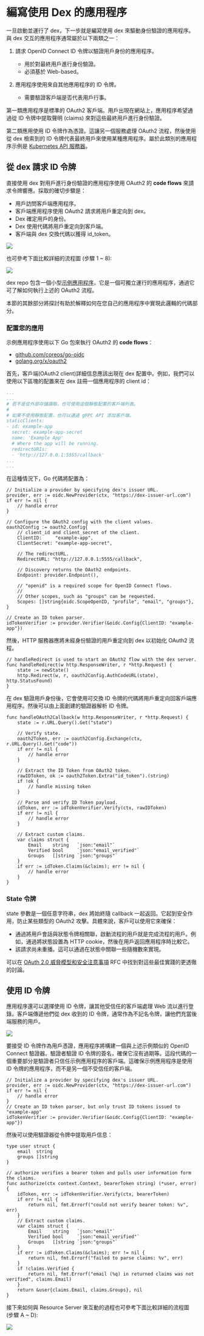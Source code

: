 # 編寫使用 Dex 的應用程序

一旦啟動並運行了 dex，下一步就是編寫使用 dex 來驅動身份驗證的應用程序。與 dex 交互的應用程序通常屬於以下兩類之一：

1. 請求 OpenID Connect ID 令牌以驗證用戶身份的應用程序。
    - 用於對最終用戶進行身份驗證。
    - 必須基於 Web-based。

2. 應用程序使用來自其他應用程序的 ID 令牌。
    - 需要驗證客戶端是否代表用戶行事。

第一類應用程序是標準的 OAuth2 客戶端。用戶出現在網站上，應用程序希望通過從 ID 令牌中提取聲明 (claims) 來對這些最終用戶進行身份驗證。

第二類應用使用 ID 令牌作為憑證。這讓另一個服務處理 OAuth2 流程，然後使用從 dex 檢索到的 ID 令牌代表最終用戶來使用某種應用程序。屬於此類別的應用程序示例是 [Kubernetes API 服務器](https://kubernetes.io/docs/reference/access-authn-authz/authentication/#openid-connect-tokens)。

## 從 dex 請求 ID 令牌

直接使用 dex 對用戶進行身份驗證的應用程序使用 OAuth2 的 **code flows** 來請求令牌響應。採取的確切步驟是：

- 用戶訪問客戶端應用程序。
- 客戶端應用程序使用 OAuth2 請求將用戶重定向到 dex。
- Dex 確定用戶的身份。
- Dex 使用代碼將用戶重定向到客戶端。
- 客戶端與 dex 交換代碼以獲得 id_token。

![](./assets/dex-flow.png)

也可參考下面比較詳細的流程圖 (步驟 1 ~ 8):

![](./assets/oauth2-authz-code-flow.png)

dex repo 包含一個小型[示例應用程序](https://github.com/dexidp/dex/tree/master/examples/example-app)，它是一個可獨立運行的應用程序，通過它可了解如何執行上述的 OAuth2 流程。

本節的其餘部分將探討有助於解釋如何在您自己的應用程序中實現此邏輯的代碼部分。

### 配置您的應用

示例應用程序使用以下 Go 包來執行 OAuth2 的 **code flows**：

- [github.com/coreos/go-oidc](https://godoc.org/github.com/coreos/go-oidc) 
- [golang.org/x/oauth2](https://godoc.org/golang.org/x/oauth2) 

首先，客戶端(OAuth2 client)詳細信息應該出現在 dex 配置中。例如，我們可以使用以下區塊的配置來在 dex 註冊一個應用程序的 client id：

```yaml title="dex/examples/config-dev.yaml"
...
...
# 若不是從外部存儲讀取，也可使用這個靜態配置的客戶端列表。
#
# 如果不使用靜態配置，也可以通過 gRPC API 添加客戶端。
staticClients:
- id: example-app
  secret: example-app-secret
  name: 'Example App'
  # Where the app will be running.
  redirectURIs:
  - 'http://127.0.0.1:5555/callback'
...
...
```

在這種情況下，Go 代碼將配置為：

```golang
// Initialize a provider by specifying dex's issuer URL.
provider, err := oidc.NewProvider(ctx, "https://dex-issuer-url.com")
if err != nil {
    // handle error
}

// Configure the OAuth2 config with the client values.
oauth2Config := oauth2.Config{
    // client_id and client_secret of the client.
    ClientID:     "example-app",
    ClientSecret: "example-app-secret",

    // The redirectURL.
    RedirectURL: "http://127.0.0.1:5555/callback",

    // Discovery returns the OAuth2 endpoints.
    Endpoint: provider.Endpoint(),

    // "openid" is a required scope for OpenID Connect flows.
    //
    // Other scopes, such as "groups" can be requested.
    Scopes: []string{oidc.ScopeOpenID, "profile", "email", "groups"},
}

// Create an ID token parser.
idTokenVerifier := provider.Verifier(&oidc.Config{ClientID: "example-app"})
```

然後，HTTP 服務器應將未經身份驗證的用戶重定向到 dex 以初始化 OAuth2 流程。

```golang
// handleRedirect is used to start an OAuth2 flow with the dex server.
func handleRedirect(w http.ResponseWriter, r *http.Request) {
    state := newState()
    http.Redirect(w, r, oauth2Config.AuthCodeURL(state), http.StatusFound)
}
```

在 dex 驗證用戶身份後，它會使用可交換 ID 令牌的代碼將用戶重定向回客戶端應用程序。然後可以由上面創建的驗證器解析 ID 令牌。

```golang
func handleOAuth2Callback(w http.ResponseWriter, r *http.Request) {
    state := r.URL.Query().Get("state")

    // Verify state.
    oauth2Token, err := oauth2Config.Exchange(ctx, r.URL.Query().Get("code"))
    if err != nil {
        // handle error
    }

    // Extract the ID Token from OAuth2 token.
    rawIDToken, ok := oauth2Token.Extra("id_token").(string)
    if !ok {
        // handle missing token
    }

    // Parse and verify ID Token payload.
    idToken, err := idTokenVerifier.Verify(ctx, rawIDToken)
    if err != nil {
        // handle error
    }

    // Extract custom claims.
    var claims struct {
        Email    string   `json:"email"`
        Verified bool     `json:"email_verified"`
        Groups   []string `json:"groups"`
    }
    if err := idToken.Claims(&claims); err != nil {
        // handle error
    }
}
```

### State 令牌

state 參數是一個任意字符串，dex 將始終隨 callback 一起返回。它起到安全作用，防止某些類型的 OAuth2 攻擊。具體來說，客戶可以使用它來確保：

- 通過將用戶會話與狀態令牌相關聯，啟動流程的用戶就是完成流程的用戶。例如，通過將狀態設置為 HTTP cookie，然後在用戶返回應用程序時比較它。
- 該請求尚未重播。這可以通過在狀態中關聯一些隨機數來實現。

可以在 [OAuth 2.0 威脅模型和安全注意事項](https://tools.ietf.org/html/rfc6819) RFC 中找到對這些最佳實踐的更透徹的討論。

## 使用 ID 令牌

應用程序還可以選擇使用 ID 令牌，讓其他受信任的客戶端處理 Web 流以進行登錄。客戶端傳遞他們從 dex 收到的 ID 令牌，通常作為不記名令牌，讓他們充當後端服務的用戶。

![](./assets/dex-backend-flow.png)

要接受 ID 令牌作為用戶憑證，應用程序將構建一個與上述示例類似的 OpenID Connect 驗證器。驗證者驗證 ID 令牌的簽名，確保它沒有過期等。這段代碼的一個重要部分是驗證者只信任示例應用程序的客戶端。這確保示例應用程序是使用 ID 令牌的應用程序，而不是另一個不受信任的客戶端。

```golang
// Initialize a provider by specifying dex's issuer URL.
provider, err := oidc.NewProvider(ctx, "https://dex-issuer-url.com")
if err != nil {
    // handle error
}
// Create an ID token parser, but only trust ID tokens issued to "example-app"
idTokenVerifier := provider.Verifier(&oidc.Config{ClientID: "example-app"})
```

然後可以使用驗證器從令牌中提取用戶信息：

```golang
type user struct {
    email  string
    groups []string
}

// authorize verifies a bearer token and pulls user information form the claims.
func authorize(ctx context.Context, bearerToken string) (*user, error) {
    idToken, err := idTokenVerifier.Verify(ctx, bearerToken)
    if err != nil {
        return nil, fmt.Errorf("could not verify bearer token: %v", err)
    }
    // Extract custom claims.
    var claims struct {
        Email    string   `json:"email"`
        Verified bool     `json:"email_verified"`
        Groups   []string `json:"groups"`
    }
    if err := idToken.Claims(&claims); err != nil {
        return nil, fmt.Errorf("failed to parse claims: %v", err)
    }
    if !claims.Verified {
        return nil, fmt.Errorf("email (%q) in returned claims was not verified", claims.Email)
    }
    return &user{claims.Email, claims.Groups}, nil
}
```

接下來如何與 Resource Server 來互動的過程也可參考下面比較詳細的流程圖 (步驟 A ~ D):

![](./assets/oauth2-authz-code-flow.png)

